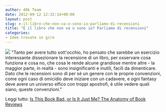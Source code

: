```yaml
---
author: 40k Team
date: 2012-09-12 12:32:14+00:00
layout: post
slug: e-il-libro-che-non-va-o-sono-io-parliamo-di-recensioni
title: "È il libro che non va o sono io? Parliamo di recensioni"
categories:
- Idee trovate in giro
---
```


![](http://40k.it/wp-content/uploads/2012/09/570_The_Critic_by_Robert_Branston.jpeg) "Tanto per avere tutto sott'occhio, ho pensato che sarebbe un esercizio interessante dissezionare la recensione di un libro, per osservare cosa funziona e cosa no, che cosa le rende alcune grandiose mentre altre - la maggior parte, in realtà - sono insignificanti e inutili, facili da dimenticare. Dato che le recensioni sono di per sé un genere con le proprie convenzioni, come ogni caso di omicidio deve iniziare con un cadavere, e ogni fantasy deve avere un universo elfico con troppi apostrofi, è utile vedere quali siano, queste convenzioni."

Leggi tutto: [Is This Book Bad, or Is It Just Me? The Anatomy of Book Reviews](http://www.themillions.com/2012/09/is-this-book-bad-or-is-it-just-me-the-anatomy-of-book-reviews.html)
